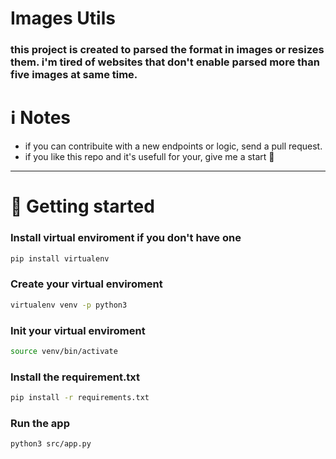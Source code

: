 # Images Utils

### this project is created to parsed the format in images or resizes them. i'm tired of websites that don't enable parsed more than five images at same time.

# ℹ️ Notes

- if you can contribuite with a new endpoints or logic, send a pull request.
- if you like this repo and it's usefull for your, give me a start 🌟

---

# 🚀 Getting started

### Install virtual enviroment if you don't have one

```bash
pip install virtualenv
```

### Create your virtual enviroment

```bash
virtualenv venv -p python3
```

### Init your virtual enviroment

```bash
source venv/bin/activate
```

### Install the requirement.txt

```bash
pip install -r requirements.txt
```

### Run the app

```bash
python3 src/app.py
```

